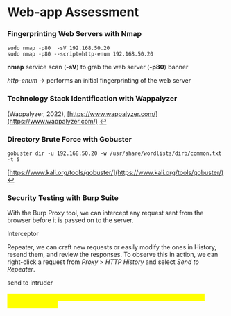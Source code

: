 # Web-app Assessment

### Fingerprinting Web Servers with Nmap

```
sudo nmap -p80  -sV 192.168.50.20
sudo nmap -p80 --script=http-enum 192.168.50.20
```

**nmap** service scan (**-sV**) to grab the web server (**-p80**) banner

_http-enum ->_ performs an initial fingerprinting of the web server

### Technology Stack Identification with Wappalyzer

(Wappalyzer, 2022), [https://www.wappalyzer.com/](https://www.wappalyzer.com/) [↩︎](https://portal.offsec.com/courses/pen-200/books-and-videos/modal/modules/introduction-to-web-application-attacks/web-application-assessment-tools/technology-stack-identification-with-wappalyzer#fnref1)

### Directory Brute Force with Gobuster

```
gobuster dir -u 192.168.50.20 -w /usr/share/wordlists/dirb/common.txt -t 5
```

[https://www.kali.org/tools/gobuster/](https://www.kali.org/tools/gobuster/) [↩︎](https://portal.offsec.com/courses/pen-200/books-and-videos/modal/modules/introduction-to-web-application-attacks/web-application-assessment-tools/directory-brute-force-with-gobuster#fnref1)

### Security Testing with Burp Suite

With the Burp Proxy tool, we can intercept any request sent from the browser before it is passed on to the server.

Interceptor

Repeater, we can craft new requests or easily modify the ones in History, resend them, and review the responses. To observe this in action, we can right-click a request from _Proxy_ > _HTTP History_ and select _Send to Repeater_.

send to intruder \
\
<mark style="color:yellow;">nmap(webpage)->gobuster:(loginpage)->burp: interceptor->intruder->payload->attack</mark>
